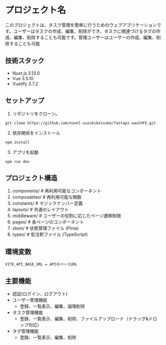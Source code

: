 # プロジェクト名
このプロジェクトは、タスク管理を簡単に行うためのウェブアプリケーションです。ユーザーはタスクの作成、編集、削除ができ、タスクに関連づけるタグの作成、編集、削除することも可能です。管理ユーザーはユーザーの作成、編集、削除することも可能

## 技術スタック
- Nuxt.js 3.13.0
- Vue 3.5.10
- Vuetify 3.7.2

## セットアップ
1. リポジトリをクローン。
```
git clone https://github.com/novel-suzukikeisuke/fastapi-oauthFE.git
```
2. 依存関係をインストール
```
npm install
```
3. アプリを起動
```
npm run dev
```

## プロジェクト構造
1. components/    # 再利用可能なコンポーネント
2. composables/   # 再利用可能な関数
3. constants/     # マジックナンバー定義
4. layouts/       # 共通のレイアウト
5. middleware/    # ユーザーの役割に応じたページ遷移制限
6. pages/         # 各ページのコンポーネント
7. store/         # 状態管理ファイル (Pinia)
8. types/         # 型注釈ファイル (TypeScript)


## 環境変数
```
VITE_API_BASE_URL = APIのベースURL
```

## 主要機能
- 認証(ログイン、ログアウト)
- ユーザー管理機能
  - 登録、一覧表示、編集、論理削除
- タスク管理機能
  - 登録、一覧表示、編集、削除、ファイルアップロード（ドラッグ&ドロップ対応）
- タグ管理機能
  - 登録、一覧表示、編集、削除
